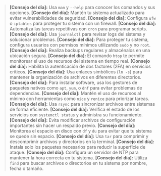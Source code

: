 > **[Consejo del día]:** Usa `man` y `--help` para conocer los comandos y sus opciones.
> **[Consejo del día]:** Mantén tu sistema actualizado para evitar vulnerabilidades de seguridad.
> **[Consejo del día]:** Configura `ufw` o `iptables` para proteger tu sistema con un firewall.
> **[Consejo del día]:** Automatiza las tareas repetitivas con `cron` para programar scripts.
> **[Consejo del día]:** Usa `journalctl` para revisar logs del sistema y solucionar problemas.
> **[Consejo del día]:** Para proteger tu sistema, configura usuarios con permisos mínimos utilizando `sudo` y no `root`.
> **[Consejo del día]:** Realiza backups regulares y almacénalos en una ubicación segura.
> **[Consejo del día]:** El comando `htop` te permite monitorear el uso de recursos del sistema en tiempo real.
> **[Consejo del día]:** Habilita la autenticación de dos factores (2FA) en servicios críticos.
> **[Consejo del día]:** Usa enlaces simbólicos (`ln -s`) para mantener la organización de archivos en diferentes directorios.
> **[Consejo del día]:** Para instalar software, usa los gestores de paquetes nativos como `apt`, `yum`, o `dnf` para evitar problemas de dependencias.
> **[Consejo del día]:** Mantén el uso de recursos al mínimo con herramientas como `nice` y `renice` para priorizar tareas.
> **[Consejo del día]:** Usa `rsync` para sincronizar archivos entre sistemas de forma eficiente.
> **[Consejo del día]:** Verifica el estado de los servicios con `systemctl status` y administra su funcionamiento.
> **[Consejo del día]:** Evita modificar archivos de configuración importantes sin hacer un respaldo previo.
> **[Consejo del día]:** Monitorea el espacio en disco con `df` y `du` para evitar que tu sistema se quede sin espacio.
> **[Consejo del día]:** Usa `tar` para comprimir y descomprimir archivos y directorios en la terminal.
> **[Consejo del día]:** Instala solo los paquetes necesarios para reducir la superficie de ataque.
> **[Consejo del día]:** Configura un servidor de NTP para mantener la hora correcta en tu sistema.
> **[Consejo del día]:** Utiliza `find` para buscar archivos o directorios en tu sistema por nombre, fecha o tamaño.
